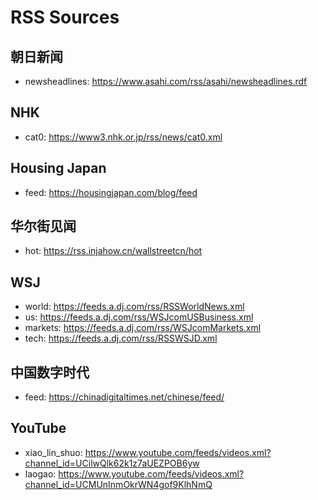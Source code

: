 # RSS Sources

## 朝日新闻
- newsheadlines: https://www.asahi.com/rss/asahi/newsheadlines.rdf

## NHK
- cat0: https://www3.nhk.or.jp/rss/news/cat0.xml

## Housing Japan
- feed: https://housingjapan.com/blog/feed

## 华尔街见闻
- hot: https://rss.injahow.cn/wallstreetcn/hot

## WSJ
- world: https://feeds.a.dj.com/rss/RSSWorldNews.xml
- us: https://feeds.a.dj.com/rss/WSJcomUSBusiness.xml
- markets: https://feeds.a.dj.com/rss/WSJcomMarkets.xml
- tech: https://feeds.a.dj.com/rss/RSSWSJD.xml

## 中国数字时代
- feed: https://chinadigitaltimes.net/chinese/feed/

## YouTube
- xiao_lin_shuo: https://www.youtube.com/feeds/videos.xml?channel_id=UCilwQlk62k1z7aUEZPOB6yw
- laogao: https://www.youtube.com/feeds/videos.xml?channel_id=UCMUnInmOkrWN4gof9KlhNmQ
